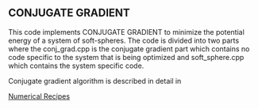 ## CONJUGATE GRADIENT

This code implements CONJUGATE GRADIENT to minimize the potential energy of a system of 
soft-spheres. The code is divided into two parts where the conj_grad.cpp is the conjugate 
gradient part which contains no code specific to the system that is being optimized and 
soft_sphere.cpp	which contains the system specific code. 

Conjugate gradient algorithm is described in detail in 

[Numerical Recipes][1]


[1]: http://numerical.recipes/
